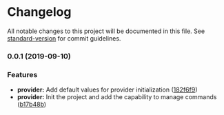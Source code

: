 # Changelog

All notable changes to this project will be documented in this file. See [standard-version](https://github.com/conventional-changelog/standard-version) for commit guidelines.

### 0.0.1 (2019-09-10)


### Features

* **provider:** Add default values for provider initialization ([182f6f9](https://github.com/smutel/terraform-provider-centreon/commit/182f6f9))
* **provider:** Init the project and add the capability to manage commands ([b17b48b](https://github.com/smutel/terraform-provider-centreon/commit/b17b48b))
